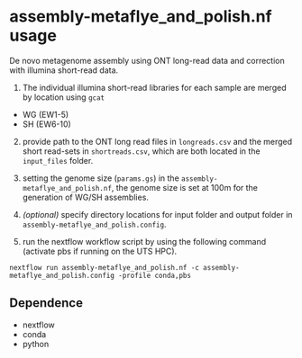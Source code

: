 # assembly-metaflye_and_polish.nf usage

De novo metagenome assembly using ONT long-read data and correction with illumina short-read data.

1. The individual illumina short-read libraries for each sample are merged by location using `gcat`
- WG (EW1-5)
- SH (EW6-10)

2. provide path to the ONT long read files in `longreads.csv` and the merged short read-sets in `shortreads.csv`, which are both located in the `input_files` folder.

3. setting the genome size (`params.gs`) in the `assembly-metaflye_and_polish.nf`, the genome size is set at 100m for the generation of WG/SH assemblies.

4. *(optional)* specify directory locations for input folder and output folder in `assembly-metaflye_and_polish.config`.

5. run the nextflow workflow script by using the following command (activate pbs if running on the UTS HPC).
```
nextflow run assembly-metaflye_and_polish.nf -c assembly-metaflye_and_polish.config -profile conda,pbs
```

## Dependence
* nextflow
* conda
* python
